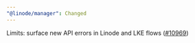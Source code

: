 ```yaml
---
"@linode/manager": Changed
---
```


Limits: surface new API errors in Linode and LKE flows ([#10969](https://github.com/linode/manager/pull/10969))
